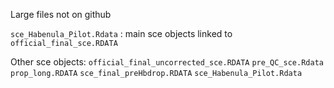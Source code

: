 Large files not on github

`sce_Habenula_Pilot.Rdata` : main sce objects linked to `official_final_sce.RDATA` 

Other sce objects:
`official_final_uncorrected_sce.RDATA`
`pre_QC_sce.Rdata`
`prop_long.RDATA`
`sce_final_preHbdrop.RDATA`
`sce_Habenula_Pilot.Rdata`

